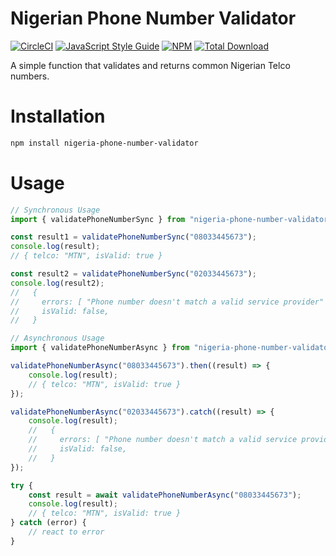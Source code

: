 # Nigerian Phone Number Validator

[![CircleCI](https://circleci.com/gh/shaolinmkz/nigeria-phone-number-validator/tree/master.svg?style=svg)](https://circleci.com/gh/shaolinmkz/nigeria-phone-number-validator/tree/master) [![JavaScript Style Guide](https://img.shields.io/badge/code_style-standard-brightgreen.svg)](https://standardjs.com) [![NPM](https://img.shields.io/npm/v/nigeria-phone-number-validator.svg)](https://www.npmjs.com/package/nigeria-phone-number-validator) [![Total Download](https://img.shields.io/npm/dt/nigeria-phone-number-validator.svg)](https://www.npmjs.com/package/nigeria-phone-number-validator)

A simple function that validates and returns common Nigerian Telco numbers.

# Installation

```bash
npm install nigeria-phone-number-validator
```

# Usage

```js
// Synchronous Usage
import { validatePhoneNumberSync } from "nigeria-phone-number-validator";

const result1 = validatePhoneNumberSync("08033445673");
console.log(result);
// { telco: "MTN", isValid: true }

const result2 = validatePhoneNumberSync("02033445673");
console.log(result2);
//   {
//     errors: [ "Phone number doesn't match a valid service provider" ],
//     isValid: false,
//   }
```

```js
// Asynchronous Usage
import { validatePhoneNumberAsync } from "nigeria-phone-number-validator";

validatePhoneNumberAsync("08033445673").then((result) => {
	console.log(result);
	// { telco: "MTN", isValid: true }
});

validatePhoneNumberAsync("02033445673").catch((result) => {
	console.log(result);
	//   {
	//     errors: [ "Phone number doesn't match a valid service provider" ],
	//     isValid: false,
	//   }
});

try {
	const result = await validatePhoneNumberAsync("08033445673");
	console.log(result);
	// { telco: "MTN", isValid: true }
} catch (error) {
	// react to error
}
```
